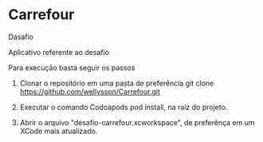 # Carrefour
Dasafio

Aplicativo referente ao desafio

Para execução basta seguir os passos
1) Clonar o repositório em uma pasta de preferência
    git clone https://github.com/wellysson/Carrefour.git
   
3) Executar o comando Codoapods
   pod install, na raiz do projeto.
   
5) Abrir o arquivo "desafio-carrefour.xcworkspace", de preferênça em um XCode mais atualizado.
